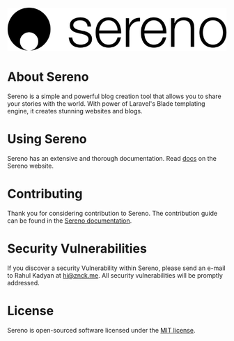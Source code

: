 ![](sereno.png)

# About Sereno

Sereno is a simple and powerful blog creation tool that allows
you to share your stories with the world. With power of Laravel's
Blade templating engine, it creates stunning websites and blogs.

# Using Sereno

Sereno has an extensive and thorough documentation. Read [docs](http://sereno.in/docs)
on the Sereno website.

# Contributing

Thank you for considering contribution to Sereno. The contribution guide can be
found in the [Sereno documentation](http://sereno.in/docs/contributing).

# Security Vulnerabilities

If you discover a security Vulnerability within Sereno, please send an e-mail to
Rahul Kadyan at hi@znck.me. All security vulnerabilities will be promptly addressed.

# License

Sereno is open-sourced software licensed under the [MIT license](LICENSE.md).
